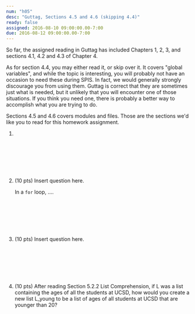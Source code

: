 ```yaml
---
num: "h05"
desc: "Guttag, Sections 4.5 and 4.6 (skipping 4.4)"
ready: false
assigned: 2016-08-10 09:00:00.00-7:00
due: 2016-08-12 09:00:00.00-7:00
---
```


So far, the assigned reading in Guttag has included Chapters 1, 2, 3, and sections 4.1, 4.2 and 4.3 of Chapter 4.

As for section 4.4, you may either read it, or skip over it.  It covers "global variables", and while the topic is
interesting, you will probably not have an occasion to need these during SPIS.   In fact, we would generally strongly discourage you from using them.   Guttag is correct that they are sometimes just what is needed, but it unlikely that you will encounter one of those situations.  If you think you need one, there is probably a better way to accomplish what you 
are trying to do. 

Sections 4.5 and 4.6 covers modules and files.  Those are the sections we'd like you to read for this homework assignment.

<ol>

<li markdown="1" style="margin-bottom:8em;">


</li>





<li markdown="1" style="margin-bottom:8em;" class="page-break-before">

(10 pts) Insert question here.

In a `for` loop, ....

</li>


<li markdown="1" style="margin-bottom:8em;" >

(10 pts) Insert question here.

</li>


<li markdown="1" style="margin-bottom:8em;" >

(10 pts) After reading Section 5.2.2 List Comprehension, if L was a list containing the ages of all the students at UCSD, how would you create a new list L_young to be a list of ages of all students at UCSD that are younger than 20?

</li>

</ol>
